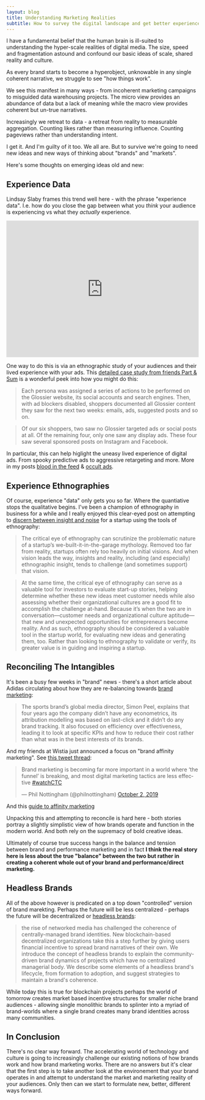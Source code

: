 ```yaml
---
layout: blog
title: Understanding Marketing Realities
subtitle: How to survey the digital landscape and get better experience data
---
```


I have a fundamental belief that the human brain is ill-suited to understanding the hyper-scale realities of digital media. The size, speed and fragmentation astound and confound our basic ideas of scale, shared reality and culture.

As every brand starts to become a hyperobject, unknowable in any single coherent narrative, we struggle to see "how things work".

We see this manifest in many ways - from incoherent marketing campaigns to misguided data warehousing projects. The micro view provides an abundance of data but a lack of meaning while the macro view provides coherent but un-true narratives.

Increasingly we retreat to data - a retreat from reality to measurable aggregation. Counting likes rather than measuring influence. Counting pageviews rather than understanding intent.

I get it. And I'm guilty of it too. We all are. But to survive we're going to need new ideas and new ways of thinking about "brands" and "markets".

Here's some thoughts on emerging ideas old and new:

## Experience Data

Lindsay Slaby frames this trend well here - with the phrase "experience data". I.e. how do you close the gap between what you *think* your audience is experiencing vs what they *actually* experience.

<iframe src="https://www.linkedin.com/embed/feed/update/urn:li:share:6590937456646909952" height="357" width="504" frameborder="0" allowfullscreen="" title="Embedded post"></iframe>

One way to do this is via an ethnographic study of your audiences and their lived experience with your ads. This [detailed case study from friends Part & Sum](https://medium.com/part-and-sum/modern-mystery-shopping-glossier-580d6563ef22) is a wonderful peek into how you might do this:

>Each persona was assigned a series of actions to be performed on the Glossier website, its social accounts and search engines. Then, with ad blockers disabled, shoppers documented all Glossier content they saw for the next two weeks: emails, ads, suggested posts and so on.

>Of our six shoppers, two saw no Glossier targeted ads or social posts at all. Of the remaining four, only one saw any display ads. These four saw several sponsored posts on Instagram and Facebook.

In particular, this can help higlight the uneasy lived experience of digital ads. From spooky predictive ads to aggressive retargeting and more. More in my posts [blood in the feed](https://tomcritchlow.com/2019/06/06/blood-in-the-feed/) & [occult ads](https://tomcritchlow.com/2019/10/21/occult-ads/).

## Experience Ethnographies

Of course, experience "data" only gets you so far. Where the quantiative stops the qualitative begins. I've been a champion of ethnography in business for a while and I really enjoyed this clear-eyed post on attempting to [discern between insight and noise](https://ethnographicmind.com/insight-or-noise/) for a startup using the tools of ethnography:

>The critical eye of ethnography can scrutinize the problematic nature of a startup’s we-built-it-in-the-garage mythology. Removed too far from reality, startups often rely too heavily on initial visions. And when vision leads the way, insights and reality, including (and especially) ethnographic insight, tends to challenge (and sometimes support) that vision.

>At the same time, the critical eye of ethnography can serve as a valuable tool for investors to evaluate start-up stories, helping determine whether these new ideas meet customer needs while also assessing whether their organizational cultures are a good fit to accomplish the challenge at-hand. Because it’s when the two are in conversation—customer needs and organizational culture aptitude—that new and unexpected opportunities for entrepreneurs become reality. And as such, ethnography should be considered a valuable tool in the startup world, for evaluating new ideas and generating them, too. Rather than looking to ethnography to validate or verify, its greater value is in guiding and inspiring a startup.

## Reconciling The Intangibles

It's been a busy few weeks in "brand" news - there's a short article about Adidas circulating about how they are re-balancing towards [brand marketing](https://www.marketingweek.com/adidas-marketing-effectiveness/):

>The sports brand’s global media director, Simon Peel, explains that four years ago the company didn’t have any econometrics, its attribution modelling was based on last-click and it didn’t do any brand tracking. It also focused on efficiency over effectiveness, leading it to look at specific KPIs and how to reduce their cost rather than what was in the best interests of its brands.

And my friends at Wistia just announced a focus on "brand affinity marketing". See [this tweet thread](https://twitter.com/philnottingham/status/1179442315468955650):

<blockquote class="twitter-tweet" data-conversation="none"><p lang="en" dir="ltr">Brand marketing is becoming far more important in a world where ‘the funnel’ is breaking, and most digital marketing tactics are less effective <a href="https://twitter.com/hashtag/watchCTC?src=hash&amp;ref_src=twsrc%5Etfw">#watchCTC</a></p>&mdash; Phil Nottingham (@philnottingham) <a href="https://twitter.com/philnottingham/status/1179442315468955650?ref_src=twsrc%5Etfw">October 2, 2019</a></blockquote> <script async src="https://platform.twitter.com/widgets.js" charset="utf-8"></script>

And this [guide to affinity marketing](https://wistia.com/about/brand-affinity-marketing)

Unpacking this and attempting to reconcile is hard here - both stories portray a slightly simplistic view of how brands operate and function in the modern world. And both rely on the supremacy of bold creative ideas.

Ultimately of course true success hangs in the balance and tension between brand and performance marketing and in fact **I think the real story here is less about the true "balance" between the two but rather in creating a coherent whole out of your brand and performance/direct marketing.**

## Headless Brands

All of the above however is predicated on a top down "controlled" version of brand marekting. Perhaps the future will be less centralized - perhaps the future will be decentralized or [headless brands](https://otherinter.net/web3/headless-brands/):

>the rise of networked media has challenged the coherence of centrally-managed brand identities. New blockchain-based decentralized organizations take this a step further by giving users financial incentive to spread brand narratives of their own. We introduce the concept of headless brands to explain the community-driven brand dynamics of projects which have no centralized managerial body. We describe some elements of a headless brand's lifecycle, from formation to adoption, and suggest strategies to maintain a brand's coherence.

While today this is true for blockchain projects perhaps the world of tomorrow creates market based incentive structures for smaller niche brand audiences - allowing single monolithic brands to splinter into a myriad of brand-worlds where a single brand creates many brand identities across many communities.

## In Conclusion

There's no clear way forward. The accelerating world of technology and culture is going to increasingly challenge our existing notions of how brands work and how brand marketing works. There are no answers but it's clear that the first step is to take another look at the environement that your brand operates in and attempt to understand the market and marketing reality of your audiences. Only then can we start to formulate new, better, different ways forward.